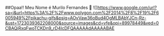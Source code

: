 ##Opaa!! Meu Nome é Murilo Fernandes 👋
![]https://www.google.com/url?sa=i&url=https%3A%2F%2Fwww.polygon.com%2F2014%2F8%2F19%2F6005949%2Fpikachu-gifs&psig=AOvVaw36oBud4OgMLBAbYJCn-Rz-&ust=1723039362208000&source=images&cd=vfe&opi=89978449&ved=0CBAQjRxqFwoTCKDn9_rD4IcDFQAAAAAdAAAAABAE

<!--
**Omuriluu/Omuriluu** is a ✨ _special_ ✨ repository because its `README.md` (this file) appears on your GitHub profile.

Here are some ideas to get you started:

- 🔭 I’m currently working on ...
- 🌱 I’m currently learning ...
- 👯 I’m looking to collaborate on ...
- 🤔 I’m looking for help with ...
- 💬 Ask me about ...
- 📫 How to reach me: ...
- 😄 Pronouns: ...
- ⚡ Fun fact: ...
-->
